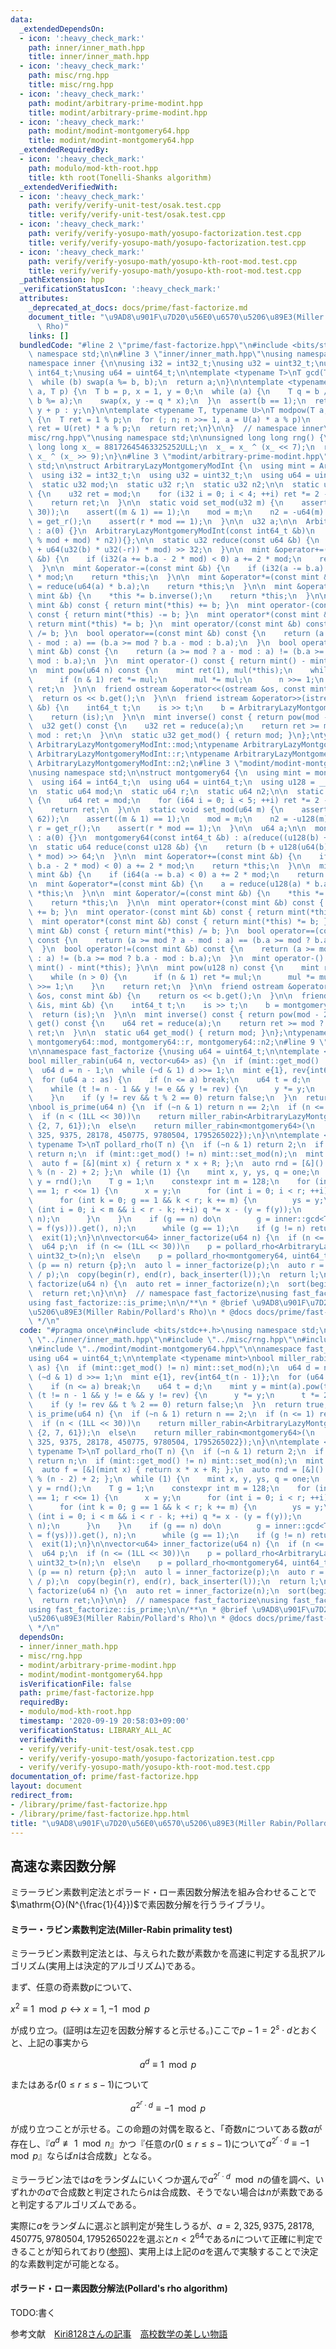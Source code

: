 ```yaml
---
data:
  _extendedDependsOn:
  - icon: ':heavy_check_mark:'
    path: inner/inner_math.hpp
    title: inner/inner_math.hpp
  - icon: ':heavy_check_mark:'
    path: misc/rng.hpp
    title: misc/rng.hpp
  - icon: ':heavy_check_mark:'
    path: modint/arbitrary-prime-modint.hpp
    title: modint/arbitrary-prime-modint.hpp
  - icon: ':heavy_check_mark:'
    path: modint/modint-montgomery64.hpp
    title: modint/modint-montgomery64.hpp
  _extendedRequiredBy:
  - icon: ':heavy_check_mark:'
    path: modulo/mod-kth-root.hpp
    title: kth root(Tonelli-Shanks algorithm)
  _extendedVerifiedWith:
  - icon: ':heavy_check_mark:'
    path: verify/verify-unit-test/osak.test.cpp
    title: verify/verify-unit-test/osak.test.cpp
  - icon: ':heavy_check_mark:'
    path: verify/verify-yosupo-math/yosupo-factorization.test.cpp
    title: verify/verify-yosupo-math/yosupo-factorization.test.cpp
  - icon: ':heavy_check_mark:'
    path: verify/verify-yosupo-math/yosupo-kth-root-mod.test.cpp
    title: verify/verify-yosupo-math/yosupo-kth-root-mod.test.cpp
  _pathExtension: hpp
  _verificationStatusIcon: ':heavy_check_mark:'
  attributes:
    _deprecated_at_docs: docs/prime/fast-factorize.md
    document_title: "\u9AD8\u901F\u7D20\u56E0\u6570\u5206\u89E3(Miller Rabin/Pollard's\
      \ Rho)"
    links: []
  bundledCode: "#line 2 \"prime/fast-factorize.hpp\"\n#include <bits/stdc++.h>\nusing\
    \ namespace std;\n\n#line 3 \"inner/inner_math.hpp\"\nusing namespace std;\n\n\
    namespace inner {\n\nusing i32 = int32_t;\nusing u32 = uint32_t;\nusing i64 =\
    \ int64_t;\nusing u64 = uint64_t;\n\ntemplate <typename T>\nT gcd(T a, T b) {\n\
    \  while (b) swap(a %= b, b);\n  return a;\n}\n\ntemplate <typename T>\nT inv(T\
    \ a, T p) {\n  T b = p, x = 1, y = 0;\n  while (a) {\n    T q = b / a;\n    swap(a,\
    \ b %= a);\n    swap(x, y -= q * x);\n  }\n  assert(b == 1);\n  return y < 0 ?\
    \ y + p : y;\n}\n\ntemplate <typename T, typename U>\nT modpow(T a, U n, T p)\
    \ {\n  T ret = 1 % p;\n  for (; n; n >>= 1, a = U(a) * a % p)\n    if (n & 1)\
    \ ret = U(ret) * a % p;\n  return ret;\n}\n\n}  // namespace inner\n#line 3 \"\
    misc/rng.hpp\"\nusing namespace std;\n\nunsigned long long rng() {\n  static unsigned\
    \ long long x_ = 88172645463325252ULL;\n  x_ = x_ ^ (x_ << 7);\n  return x_ =\
    \ x_ ^ (x_ >> 9);\n}\n#line 3 \"modint/arbitrary-prime-modint.hpp\"\nusing namespace\
    \ std;\n\nstruct ArbitraryLazyMontgomeryModInt {\n  using mint = ArbitraryLazyMontgomeryModInt;\n\
    \  using i32 = int32_t;\n  using u32 = uint32_t;\n  using u64 = uint64_t;\n\n\
    \  static u32 mod;\n  static u32 r;\n  static u32 n2;\n\n  static u32 get_r()\
    \ {\n    u32 ret = mod;\n    for (i32 i = 0; i < 4; ++i) ret *= 2 - mod * ret;\n\
    \    return ret;\n  }\n\n  static void set_mod(u32 m) {\n    assert(m < (1 <<\
    \ 30));\n    assert((m & 1) == 1);\n    mod = m;\n    n2 = -u64(m) % m;\n    r\
    \ = get_r();\n    assert(r * mod == 1);\n  }\n\n  u32 a;\n\n  ArbitraryLazyMontgomeryModInt()\
    \ : a(0) {}\n  ArbitraryLazyMontgomeryModInt(const int64_t &b)\n      : a(reduce(u64(b\
    \ % mod + mod) * n2)){};\n\n  static u32 reduce(const u64 &b) {\n    return (b\
    \ + u64(u32(b) * u32(-r)) * mod) >> 32;\n  }\n\n  mint &operator+=(const mint\
    \ &b) {\n    if (i32(a += b.a - 2 * mod) < 0) a += 2 * mod;\n    return *this;\n\
    \  }\n\n  mint &operator-=(const mint &b) {\n    if (i32(a -= b.a) < 0) a += 2\
    \ * mod;\n    return *this;\n  }\n\n  mint &operator*=(const mint &b) {\n    a\
    \ = reduce(u64(a) * b.a);\n    return *this;\n  }\n\n  mint &operator/=(const\
    \ mint &b) {\n    *this *= b.inverse();\n    return *this;\n  }\n\n  mint operator+(const\
    \ mint &b) const { return mint(*this) += b; }\n  mint operator-(const mint &b)\
    \ const { return mint(*this) -= b; }\n  mint operator*(const mint &b) const {\
    \ return mint(*this) *= b; }\n  mint operator/(const mint &b) const { return mint(*this)\
    \ /= b; }\n  bool operator==(const mint &b) const {\n    return (a >= mod ? a\
    \ - mod : a) == (b.a >= mod ? b.a - mod : b.a);\n  }\n  bool operator!=(const\
    \ mint &b) const {\n    return (a >= mod ? a - mod : a) != (b.a >= mod ? b.a -\
    \ mod : b.a);\n  }\n  mint operator-() const { return mint() - mint(*this); }\n\
    \n  mint pow(u64 n) const {\n    mint ret(1), mul(*this);\n    while (n > 0) {\n\
    \      if (n & 1) ret *= mul;\n      mul *= mul;\n      n >>= 1;\n    }\n    return\
    \ ret;\n  }\n\n  friend ostream &operator<<(ostream &os, const mint &b) {\n  \
    \  return os << b.get();\n  }\n\n  friend istream &operator>>(istream &is, mint\
    \ &b) {\n    int64_t t;\n    is >> t;\n    b = ArbitraryLazyMontgomeryModInt(t);\n\
    \    return (is);\n  }\n\n  mint inverse() const { return pow(mod - 2); }\n\n\
    \  u32 get() const {\n    u32 ret = reduce(a);\n    return ret >= mod ? ret -\
    \ mod : ret;\n  }\n\n  static u32 get_mod() { return mod; }\n};\ntypename ArbitraryLazyMontgomeryModInt::u32\
    \ ArbitraryLazyMontgomeryModInt::mod;\ntypename ArbitraryLazyMontgomeryModInt::u32\
    \ ArbitraryLazyMontgomeryModInt::r;\ntypename ArbitraryLazyMontgomeryModInt::u32\
    \ ArbitraryLazyMontgomeryModInt::n2;\n#line 3 \"modint/modint-montgomery64.hpp\"\
    \nusing namespace std;\n\nstruct montgomery64 {\n  using mint = montgomery64;\n\
    \  using i64 = int64_t;\n  using u64 = uint64_t;\n  using u128 = __uint128_t;\n\
    \n  static u64 mod;\n  static u64 r;\n  static u64 n2;\n\n  static u64 get_r()\
    \ {\n    u64 ret = mod;\n    for (i64 i = 0; i < 5; ++i) ret *= 2 - mod * ret;\n\
    \    return ret;\n  }\n\n  static void set_mod(u64 m) {\n    assert(m < (1LL <<\
    \ 62));\n    assert((m & 1) == 1);\n    mod = m;\n    n2 = -u128(m) % m;\n   \
    \ r = get_r();\n    assert(r * mod == 1);\n  }\n\n  u64 a;\n\n  montgomery64()\
    \ : a(0) {}\n  montgomery64(const int64_t &b) : a(reduce((u128(b) + mod) * n2)){};\n\
    \n  static u64 reduce(const u128 &b) {\n    return (b + u128(u64(b) * u64(-r))\
    \ * mod) >> 64;\n  }\n\n  mint &operator+=(const mint &b) {\n    if (i64(a +=\
    \ b.a - 2 * mod) < 0) a += 2 * mod;\n    return *this;\n  }\n\n  mint &operator-=(const\
    \ mint &b) {\n    if (i64(a -= b.a) < 0) a += 2 * mod;\n    return *this;\n  }\n\
    \n  mint &operator*=(const mint &b) {\n    a = reduce(u128(a) * b.a);\n    return\
    \ *this;\n  }\n\n  mint &operator/=(const mint &b) {\n    *this *= b.inverse();\n\
    \    return *this;\n  }\n\n  mint operator+(const mint &b) const { return mint(*this)\
    \ += b; }\n  mint operator-(const mint &b) const { return mint(*this) -= b; }\n\
    \  mint operator*(const mint &b) const { return mint(*this) *= b; }\n  mint operator/(const\
    \ mint &b) const { return mint(*this) /= b; }\n  bool operator==(const mint &b)\
    \ const {\n    return (a >= mod ? a - mod : a) == (b.a >= mod ? b.a - mod : b.a);\n\
    \  }\n  bool operator!=(const mint &b) const {\n    return (a >= mod ? a - mod\
    \ : a) != (b.a >= mod ? b.a - mod : b.a);\n  }\n  mint operator-() const { return\
    \ mint() - mint(*this); }\n\n  mint pow(u128 n) const {\n    mint ret(1), mul(*this);\n\
    \    while (n > 0) {\n      if (n & 1) ret *= mul;\n      mul *= mul;\n      n\
    \ >>= 1;\n    }\n    return ret;\n  }\n\n  friend ostream &operator<<(ostream\
    \ &os, const mint &b) {\n    return os << b.get();\n  }\n\n  friend istream &operator>>(istream\
    \ &is, mint &b) {\n    int64_t t;\n    is >> t;\n    b = montgomery64(t);\n  \
    \  return (is);\n  }\n\n  mint inverse() const { return pow(mod - 2); }\n\n  u64\
    \ get() const {\n    u64 ret = reduce(a);\n    return ret >= mod ? ret - mod :\
    \ ret;\n  }\n\n  static u64 get_mod() { return mod; }\n};\ntypename montgomery64::u64\
    \ montgomery64::mod, montgomery64::r, montgomery64::n2;\n#line 9 \"prime/fast-factorize.hpp\"\
    \n\nnamespace fast_factorize {\nusing u64 = uint64_t;\n\ntemplate <typename mint>\n\
    bool miller_rabin(u64 n, vector<u64> as) {\n  if (mint::get_mod() != n) mint::set_mod(n);\n\
    \  u64 d = n - 1;\n  while (~d & 1) d >>= 1;\n  mint e{1}, rev{int64_t(n - 1)};\n\
    \  for (u64 a : as) {\n    if (n <= a) break;\n    u64 t = d;\n    mint y = mint(a).pow(t);\n\
    \    while (t != n - 1 && y != e && y != rev) {\n      y *= y;\n      t *= 2;\n\
    \    }\n    if (y != rev && t % 2 == 0) return false;\n  }\n  return true;\n}\n\
    \nbool is_prime(u64 n) {\n  if (~n & 1) return n == 2;\n  if (n <= 1) return false;\n\
    \  if (n < (1LL << 30))\n    return miller_rabin<ArbitraryLazyMontgomeryModInt>(n,\
    \ {2, 7, 61});\n  else\n    return miller_rabin<montgomery64>(\n        n, {2,\
    \ 325, 9375, 28178, 450775, 9780504, 1795265022});\n}\n\ntemplate <typename mint,\
    \ typename T>\nT pollard_rho(T n) {\n  if (~n & 1) return 2;\n  if (is_prime(n))\
    \ return n;\n  if (mint::get_mod() != n) mint::set_mod(n);\n  mint R, one = 1;\n\
    \  auto f = [&](mint x) { return x * x + R; };\n  auto rnd = [&]() { return rng()\
    \ % (n - 2) + 2; };\n  while (1) {\n    mint x, y, ys, q = one;\n    R = rnd(),\
    \ y = rnd();\n    T g = 1;\n    constexpr int m = 128;\n    for (int r = 1; g\
    \ == 1; r <<= 1) {\n      x = y;\n      for (int i = 0; i < r; ++i) y = f(y);\n\
    \      for (int k = 0; g == 1 && k < r; k += m) {\n        ys = y;\n        for\
    \ (int i = 0; i < m && i < r - k; ++i) q *= x - (y = f(y));\n        g = inner::gcd<T>(q.get(),\
    \ n);\n      }\n    }\n    if (g == n) do\n        g = inner::gcd<T>((x - (ys\
    \ = f(ys))).get(), n);\n      while (g == 1);\n    if (g != n) return g;\n  }\n\
    \  exit(1);\n}\n\nvector<u64> inner_factorize(u64 n) {\n  if (n <= 1) return {};\n\
    \  u64 p;\n  if (n <= (1LL << 30))\n    p = pollard_rho<ArbitraryLazyMontgomeryModInt,\
    \ uint32_t>(n);\n  else\n    p = pollard_rho<montgomery64, uint64_t>(n);\n  if\
    \ (p == n) return {p};\n  auto l = inner_factorize(p);\n  auto r = inner_factorize(n\
    \ / p);\n  copy(begin(r), end(r), back_inserter(l));\n  return l;\n}\n\nvector<u64>\
    \ factorize(u64 n) {\n  auto ret = inner_factorize(n);\n  sort(begin(ret), end(ret));\n\
    \  return ret;\n}\n\n}  // namespace fast_factorize\nusing fast_factorize::factorize;\n\
    using fast_factorize::is_prime;\n\n/**\n * @brief \u9AD8\u901F\u7D20\u56E0\u6570\
    \u5206\u89E3(Miller Rabin/Pollard's Rho)\n * @docs docs/prime/fast-factorize.md\n\
    \ */\n"
  code: "#pragma once\n#include <bits/stdc++.h>\nusing namespace std;\n\n#include\
    \ \"../inner/inner_math.hpp\"\n#include \"../misc/rng.hpp\"\n#include \"../modint/arbitrary-prime-modint.hpp\"\
    \n#include \"../modint/modint-montgomery64.hpp\"\n\nnamespace fast_factorize {\n\
    using u64 = uint64_t;\n\ntemplate <typename mint>\nbool miller_rabin(u64 n, vector<u64>\
    \ as) {\n  if (mint::get_mod() != n) mint::set_mod(n);\n  u64 d = n - 1;\n  while\
    \ (~d & 1) d >>= 1;\n  mint e{1}, rev{int64_t(n - 1)};\n  for (u64 a : as) {\n\
    \    if (n <= a) break;\n    u64 t = d;\n    mint y = mint(a).pow(t);\n    while\
    \ (t != n - 1 && y != e && y != rev) {\n      y *= y;\n      t *= 2;\n    }\n\
    \    if (y != rev && t % 2 == 0) return false;\n  }\n  return true;\n}\n\nbool\
    \ is_prime(u64 n) {\n  if (~n & 1) return n == 2;\n  if (n <= 1) return false;\n\
    \  if (n < (1LL << 30))\n    return miller_rabin<ArbitraryLazyMontgomeryModInt>(n,\
    \ {2, 7, 61});\n  else\n    return miller_rabin<montgomery64>(\n        n, {2,\
    \ 325, 9375, 28178, 450775, 9780504, 1795265022});\n}\n\ntemplate <typename mint,\
    \ typename T>\nT pollard_rho(T n) {\n  if (~n & 1) return 2;\n  if (is_prime(n))\
    \ return n;\n  if (mint::get_mod() != n) mint::set_mod(n);\n  mint R, one = 1;\n\
    \  auto f = [&](mint x) { return x * x + R; };\n  auto rnd = [&]() { return rng()\
    \ % (n - 2) + 2; };\n  while (1) {\n    mint x, y, ys, q = one;\n    R = rnd(),\
    \ y = rnd();\n    T g = 1;\n    constexpr int m = 128;\n    for (int r = 1; g\
    \ == 1; r <<= 1) {\n      x = y;\n      for (int i = 0; i < r; ++i) y = f(y);\n\
    \      for (int k = 0; g == 1 && k < r; k += m) {\n        ys = y;\n        for\
    \ (int i = 0; i < m && i < r - k; ++i) q *= x - (y = f(y));\n        g = inner::gcd<T>(q.get(),\
    \ n);\n      }\n    }\n    if (g == n) do\n        g = inner::gcd<T>((x - (ys\
    \ = f(ys))).get(), n);\n      while (g == 1);\n    if (g != n) return g;\n  }\n\
    \  exit(1);\n}\n\nvector<u64> inner_factorize(u64 n) {\n  if (n <= 1) return {};\n\
    \  u64 p;\n  if (n <= (1LL << 30))\n    p = pollard_rho<ArbitraryLazyMontgomeryModInt,\
    \ uint32_t>(n);\n  else\n    p = pollard_rho<montgomery64, uint64_t>(n);\n  if\
    \ (p == n) return {p};\n  auto l = inner_factorize(p);\n  auto r = inner_factorize(n\
    \ / p);\n  copy(begin(r), end(r), back_inserter(l));\n  return l;\n}\n\nvector<u64>\
    \ factorize(u64 n) {\n  auto ret = inner_factorize(n);\n  sort(begin(ret), end(ret));\n\
    \  return ret;\n}\n\n}  // namespace fast_factorize\nusing fast_factorize::factorize;\n\
    using fast_factorize::is_prime;\n\n/**\n * @brief \u9AD8\u901F\u7D20\u56E0\u6570\
    \u5206\u89E3(Miller Rabin/Pollard's Rho)\n * @docs docs/prime/fast-factorize.md\n\
    \ */\n"
  dependsOn:
  - inner/inner_math.hpp
  - misc/rng.hpp
  - modint/arbitrary-prime-modint.hpp
  - modint/modint-montgomery64.hpp
  isVerificationFile: false
  path: prime/fast-factorize.hpp
  requiredBy:
  - modulo/mod-kth-root.hpp
  timestamp: '2020-09-19 20:58:03+09:00'
  verificationStatus: LIBRARY_ALL_AC
  verifiedWith:
  - verify/verify-unit-test/osak.test.cpp
  - verify/verify-yosupo-math/yosupo-factorization.test.cpp
  - verify/verify-yosupo-math/yosupo-kth-root-mod.test.cpp
documentation_of: prime/fast-factorize.hpp
layout: document
redirect_from:
- /library/prime/fast-factorize.hpp
- /library/prime/fast-factorize.hpp.html
title: "\u9AD8\u901F\u7D20\u56E0\u6570\u5206\u89E3(Miller Rabin/Pollard's Rho)"
---
```

## 高速な素因数分解

ミラーラビン素数判定法とポラード・ロー素因数分解法を組み合わせることで$\mathrm{O}(N^{\frac{1}{4}})$で素因数分解を行うライブラリ。

#### ミラー・ラビン素数判定法(Miller-Rabin primality test)

ミラーラビン素数判定法とは、与えられた数が素数かを高速に判定する乱択アルゴリズム(実用上は決定的アルゴリズム)である。

まず、任意の奇素数$p$について、

$x^2\equiv 1 \mod p \leftrightarrow x=1,-1 \mod p$

が成り立つ。(証明は左辺を因数分解すると示せる。)ここで$p-1=2^s\cdot d$とおくと、上記の事実から

$$ a^d \equiv 1 \mod p$$

またはある$r(0 \leq r \leq s - 1)$について

$$a ^ {2^r \cdot d} \equiv -1 \mod p$$

が成り立つことが示せる。この命題の対偶を取ると、「奇数$n$についてある数$a$が存在し、『$a^d \not \equiv 1 \mod n$』かつ『任意の$r(0 \leq r \leq s - 1)$について$a ^ {2^r \cdot d} \equiv -1 \mod p$』ならば$n$は合成数」となる。

ミラーラビン法では$a$をランダムにいくつか選んで$a^{2^r\cdot d}\mod n$の値を調べ、いずれかの$a$で合成数と判定されたら$n$は合成数、そうでない場合は$n$が素数であると判定するアルゴリズムである。

実際に$a$をランダムに選ぶと誤判定が発生しうるが、$a=2, 325, 9375, 28178, 450775, 9780504, 1795265022$を選ぶと$n < 2^{64}$である$n$について正確に判定できることが知られており([参照](http://miller-rabin.appspot.com/))、実用上は上記の$a$を選んで実験することで決定的な素数判定が可能となる。

#### ポラード・ロー素因数分解法(Pollard's rho algorithm)

TODO:書く

参考文献　[Kiri8128さんの記事](https://qiita.com/Kiri8128/items/eca965fe86ea5f4cbb98)　[高校数学の美しい物語](https://mathtrain.jp/rhoalgorithm)
